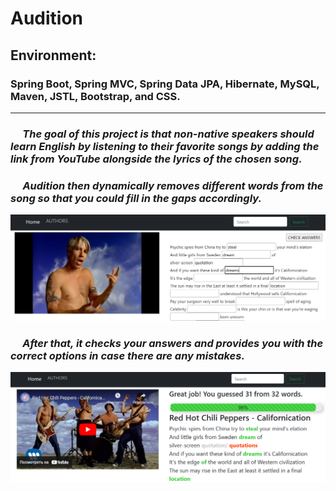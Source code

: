 # Audition
## Environment:
### Spring Boot, Spring MVC, Spring Data JPA, Hibernate, MySQL, Maven, JSTL, Bootstrap, and CSS.

___
<h3>
<i>
 &nbsp;&nbsp;&nbsp;&nbsp;&nbsp;The goal of this project is that non-native speakers should <b>learn English</b> by listening to their favorite songs by adding the link from YouTube alongside the lyrics of the chosen song.
</h3>

<h3>
 &nbsp;&nbsp;&nbsp;&nbsp;&nbsp;<b>Audition</b> then dynamically removes different words from the song so that you could fill in the gaps accordingly. 
</h3>

![Image1](images/Audition%201.png)

<h3>
&nbsp;&nbsp;&nbsp;&nbsp;&nbsp;After that, it <b>checks your answers</b> and provides you with the correct options in case there are any mistakes.
</h3>

![Image1](images/Audition%202.png)
</i>
